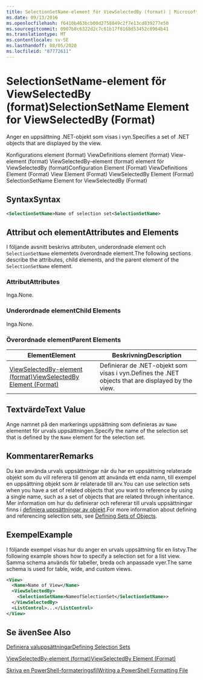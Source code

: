 ```yaml
---
title: SelectionSetName-element för ViewSelectedBy (format) | Microsoft Docs
ms.date: 09/13/2016
ms.openlocfilehash: f6410b463bcb00d2758849c2f7e13cd839277e50
ms.sourcegitcommit: 0907b8c6322d2c7c61b17f8168d53452c8964b41
ms.translationtype: MT
ms.contentlocale: sv-SE
ms.lasthandoff: 08/05/2020
ms.locfileid: "87772611"
---
```

# <a name="selectionsetname-element-for-viewselectedby-format"></a><span data-ttu-id="c629e-102">SelectionSetName-element för ViewSelectedBy (format)</span><span class="sxs-lookup"><span data-stu-id="c629e-102">SelectionSetName Element for ViewSelectedBy (Format)</span></span>

<span data-ttu-id="c629e-103">Anger en uppsättning .NET-objekt som visas i vyn.</span><span class="sxs-lookup"><span data-stu-id="c629e-103">Specifies a set of .NET objects that are displayed by the view.</span></span>

<span data-ttu-id="c629e-104">Konfigurations element (format) ViewDefinitions element (format) View-element (format) ViewSelectedBy-element (format) element för ViewSelectedBy (format)</span><span class="sxs-lookup"><span data-stu-id="c629e-104">Configuration Element (Format) ViewDefinitions Element (Format) View Element (Format) ViewSelectedBy Element (Format) SelectionSetName Element for ViewSelectedBy (Format)</span></span>

## <a name="syntax"></a><span data-ttu-id="c629e-105">Syntax</span><span class="sxs-lookup"><span data-stu-id="c629e-105">Syntax</span></span>

```xml
<SelectionSetName>Name of selection set<SelectionSetName>
```

## <a name="attributes-and-elements"></a><span data-ttu-id="c629e-106">Attribut och element</span><span class="sxs-lookup"><span data-stu-id="c629e-106">Attributes and Elements</span></span>

<span data-ttu-id="c629e-107">I följande avsnitt beskrivs attributen, underordnade element och `SelectionSetName` elementets överordnade element.</span><span class="sxs-lookup"><span data-stu-id="c629e-107">The following sections describe the attributes, child elements, and the parent element of the `SelectionSetName` element.</span></span>

### <a name="attributes"></a><span data-ttu-id="c629e-108">Attribut</span><span class="sxs-lookup"><span data-stu-id="c629e-108">Attributes</span></span>

<span data-ttu-id="c629e-109">Inga.</span><span class="sxs-lookup"><span data-stu-id="c629e-109">None.</span></span>

### <a name="child-elements"></a><span data-ttu-id="c629e-110">Underordnade element</span><span class="sxs-lookup"><span data-stu-id="c629e-110">Child Elements</span></span>

<span data-ttu-id="c629e-111">Inga.</span><span class="sxs-lookup"><span data-stu-id="c629e-111">None.</span></span>

### <a name="parent-elements"></a><span data-ttu-id="c629e-112">Överordnade element</span><span class="sxs-lookup"><span data-stu-id="c629e-112">Parent Elements</span></span>

|<span data-ttu-id="c629e-113">Element</span><span class="sxs-lookup"><span data-stu-id="c629e-113">Element</span></span>|<span data-ttu-id="c629e-114">Beskrivning</span><span class="sxs-lookup"><span data-stu-id="c629e-114">Description</span></span>|
|-------------|-----------------|
|[<span data-ttu-id="c629e-115">ViewSelectedBy-element (format)</span><span class="sxs-lookup"><span data-stu-id="c629e-115">ViewSelectedBy Element (Format)</span></span>](./viewselectedby-element-format.md)|<span data-ttu-id="c629e-116">Definierar de .NET-objekt som visas i vyn.</span><span class="sxs-lookup"><span data-stu-id="c629e-116">Defines the .NET objects that are displayed by the view.</span></span>|

## <a name="text-value"></a><span data-ttu-id="c629e-117">Textvärde</span><span class="sxs-lookup"><span data-stu-id="c629e-117">Text Value</span></span>

<span data-ttu-id="c629e-118">Ange namnet på den markerings uppsättning som definieras av `Name` elementet för urvals uppsättningen.</span><span class="sxs-lookup"><span data-stu-id="c629e-118">Specify the name of the selection set that is defined by the `Name` element for the selection set.</span></span>

## <a name="remarks"></a><span data-ttu-id="c629e-119">Kommentarer</span><span class="sxs-lookup"><span data-stu-id="c629e-119">Remarks</span></span>

<span data-ttu-id="c629e-120">Du kan använda urvals uppsättningar när du har en uppsättning relaterade objekt som du vill referera till genom att använda ett enda namn, till exempel en uppsättning objekt som är relaterade till arv.</span><span class="sxs-lookup"><span data-stu-id="c629e-120">You can use selection sets when you have a set of related objects that you want to reference by using a single name, such as a set of objects that are related through inheritance.</span></span> <span data-ttu-id="c629e-121">Mer information om hur du definierar och refererar till urvals uppsättningar finns i [definiera uppsättningar av objekt](./defining-selection-sets.md).</span><span class="sxs-lookup"><span data-stu-id="c629e-121">For more information about defining and referencing selection sets, see [Defining Sets of Objects](./defining-selection-sets.md).</span></span>

## <a name="example"></a><span data-ttu-id="c629e-122">Exempel</span><span class="sxs-lookup"><span data-stu-id="c629e-122">Example</span></span>

<span data-ttu-id="c629e-123">I följande exempel visas hur du anger en urvals uppsättning för en listvy.</span><span class="sxs-lookup"><span data-stu-id="c629e-123">The following example shows how to specify a selection set for a list view.</span></span> <span data-ttu-id="c629e-124">Samma schema används för tabeller, breda och anpassade vyer.</span><span class="sxs-lookup"><span data-stu-id="c629e-124">The same schema is used for table, wide, and custom views.</span></span>

```xml
<View>
  <Name>Name of View</Name>
  <ViewSelectedBy>
    <SelectionSetName>NameofSelectionSet</SelectionSetName>>
  </ViewSelectedBy>
  <ListControl>...</ListControl>
</View>
```

## <a name="see-also"></a><span data-ttu-id="c629e-125">Se även</span><span class="sxs-lookup"><span data-stu-id="c629e-125">See Also</span></span>

[<span data-ttu-id="c629e-126">Definiera valuppsättningar</span><span class="sxs-lookup"><span data-stu-id="c629e-126">Defining Selection Sets</span></span>](./defining-selection-sets.md)

[<span data-ttu-id="c629e-127">ViewSelectedBy-element (format)</span><span class="sxs-lookup"><span data-stu-id="c629e-127">ViewSelectedBy Element (Format)</span></span>](./viewselectedby-element-format.md)

[<span data-ttu-id="c629e-128">Skriva en PowerShell-formateringsfil</span><span class="sxs-lookup"><span data-stu-id="c629e-128">Writing a PowerShell Formatting File</span></span>](./writing-a-powershell-formatting-file.md)
